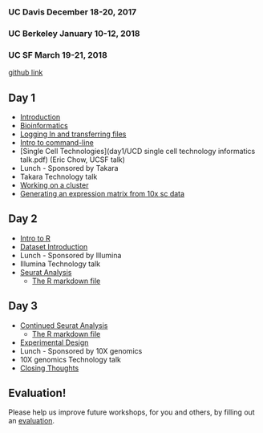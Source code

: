 ### UC Davis December 18-20, 2017
### UC Berkeley January 10-12, 2018
### UC SF March 19-21, 2018

[github link](https://github.com/ucdavis-bioinformatics-training/2017_2018-single-cell-RNA-sequencing-Workshop-UCD_UCB_UCSF)

Day 1
----------
* [Introduction](day1/Introduction.pdf)
* [Bioinformatics](day1/What_is_Bioinformatics.pdf)
* [Logging In and transferring files](day1/logging-in)
* [Intro to command-line](day1/command-line-intro)
* [Single Cell Technologies](day1/UCD single cell technology informatics talk.pdf) (Eric Chow, UCSF talk)
* Lunch - Sponsored by Takara
* Takara Technology talk
* [Working on a cluster](day1/cluster.md)
* [Generating an expression matrix from 10x sc data](day1/Expression_Matrix.md)

Day 2
----------
* [Intro to R](day2/Intro2R.md)
* [Dataset Introduction]()
* Lunch - Sponsored by Illumina
* Illumina Technology talk
* [Seurat Analysis](day2/scRNA_Workshop.md)
	* [The R markdown file](day2/scRNA_Workshop.Rmd)

Day 3
----------

* [Continued Seurat Analysis](day2/scRNA_Workshop.md)
	* [The R markdown file](day2/scRNA_Workshop.Rmd)
* [Experimental Design](day3/singlecellRNAseq-expDesign.pdf)
* Lunch - Sponsored by 10X genomics
* 10X genomics Technology talk
* [Closing Thoughts](day3/Closing_Thoughts.pdf)

Evaluation!
----------
Please help us improve future workshops, for you and others, by filling out an [evaluation](https://goo.gl/forms/NSX09xvZWfpjd3u22).

